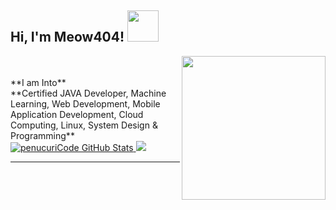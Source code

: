 <h2>Hi, I'm Meow404! <img src="https://media.giphy.com/media/12oufCB0MyZ1Go/giphy.gif" width="50"></h2>
<img align='right' src="https://myokutimurnews.files.wordpress.com/2019/10/hacker.gif?w=660" width="230">
<br/>
<br/>
**I am Into**
<br/>
**Certified JAVA Developer, Machine Learning, Web Development, Mobile Application Development, Cloud Computing, Linux, System Design & Programming**

<br/>

<a href="https://github.com/penucuriCode">
  <img src="https://github-readme-stats.vercel.app/api?username=penucuriCode&show_icons=true&theme=blue-green&layout=compact" alt="penucuriCode GitHub Stats" />
</a>
<a href="https://github.com/evildevill">
  <img src="https://github-readme-stats.vercel.app/api/top-langs/?username=penucuriCode&show_icons=true&theme=blue-green&layout=compact" alt"Most use languages"/>
</a>
<br />

*************
